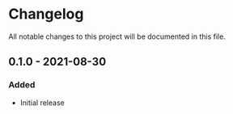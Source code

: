 # Changelog

All notable changes to this project will be documented in this file.

## 0.1.0 - 2021-08-30

### Added

- Initial release
